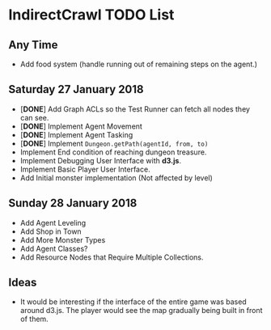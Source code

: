 # IndirectCrawl TODO List

## Any Time
- Add food system (handle running out of remaining steps on the agent.)

## Saturday 27 January 2018
- [**DONE**] Add Graph ACLs so the Test Runner can fetch all nodes they can see.
- [**DONE**] Implement Agent Movement
- [**DONE**] Implement Agent Tasking
- [**DONE**] Implement `Dungeon.getPath(agentId, from, to)`
- Implement End condition of reaching dungeon treasure.
- Implement Debugging User Interface with **d3.js**.
- Implement Basic Player User Interface.
- Add Initial monster implementation (Not affected by level)

## Sunday 28 January 2018
- Add Agent Leveling
- Add Shop in Town
- Add More Monster Types
- Add Agent Classes?
- Add Resource Nodes that Require Multiple Collections.

## Ideas
- It would be interesting if the interface of the entire game was based around d3.js. The player would see the map gradually being built in front of them.
